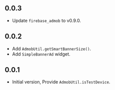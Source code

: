 ## 0.0.3

* Update `firebase_admob` to v0.9.0.

## 0.0.2

* Add `AdmobUtil.getSmartBannerSize()`.
* Add `SimpleBannerAd` widget.

## 0.0.1

* Initial version, Provide `AdmobUtil.isTestDevice`.
